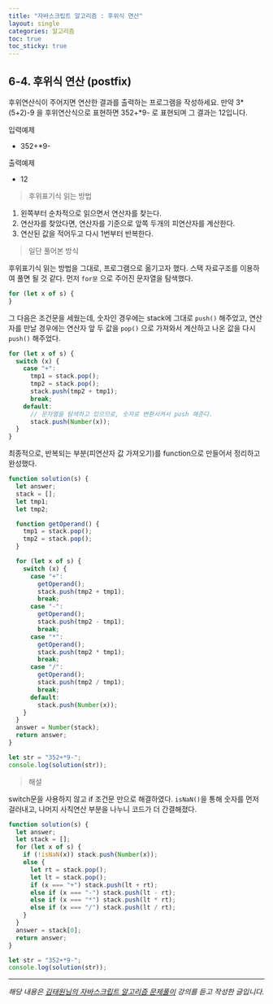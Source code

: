 ```yaml
---
title: "자바스크립트 알고리즘 : 후위식 연산"
layout: single
categories: 알고리즘
toc: true
toc_sticky: true
---
```


## 6-4. 후위식 연산 (postfix)

후위연산식이 주어지면 연산한 결과를 출력하는 프로그램을 작성하세요.
만약 3*(5+2)-9 을 후위연산식으로 표현하면 352+*9- 로 표현되며 그 결과는 12입니다.

입력예제

- 352+\*9-

출력예제

- 12

> 후위표기식 읽는 방법

1. 왼쪽부터 순차적으로 읽으면서 연산자를 찾는다.
2. 연산자를 찾았다면, 연산자를 기준으로 앞쪽 두개의 피연산자를 계산한다.
3. 연산된 값을 적어두고 다시 1번부터 반복한다.

> 일단 풀어본 방식

후위표기식 읽는 방법을 그대로, 프로그램으로 옮기고자 했다.
스택 자료구조를 이용하여 풀면 될 것 같다.
먼저 `for문` 으로 주어진 문자열을 탐색했다.

```jsx
for (let x of s) {
}
```

그 다음은 조건문을 세웠는데, 숫자인 경우에는 stack에 그대로 `push()` 해주었고,
연산자를 만날 경우에는 연산자 앞 두 값을 `pop()` 으로 가져와서 계산하고 나온 값을 다시 `push()` 해주었다.

```jsx
for (let x of s) {
  switch (x) {
    case "+":
      tmp1 = stack.pop();
      tmp2 = stack.pop();
      stack.push(tmp2 + tmp1);
      break;
    default:
      // 문자열을 탐색하고 있으므로, 숫자로 변환시켜서 push 해준다.
      stack.push(Number(x));
  }
}
```

최종적으로, 반복되는 부분(피연산자 값 가져오기)를 function으로 만들어서 정리하고 완성했다.

```jsx
function solution(s) {
  let answer;
  stack = [];
  let tmp1;
  let tmp2;

  function getOperand() {
    tmp1 = stack.pop();
    tmp2 = stack.pop();
  }

  for (let x of s) {
    switch (x) {
      case "+":
        getOperand();
        stack.push(tmp2 + tmp1);
        break;
      case "-":
        getOperand();
        stack.push(tmp2 - tmp1);
        break;
      case "*":
        getOperand();
        stack.push(tmp2 * tmp1);
        break;
      case "/":
        getOperand();
        stack.push(tmp2 / tmp1);
        break;
      default:
        stack.push(Number(x));
    }
  }
  answer = Number(stack);
  return answer;
}

let str = "352+*9-";
console.log(solution(str));
```

> 해설

switch문을 사용하지 않고 if 조건문 만으로 해결하였다.
`isNaN()`을 통해 숫자를 먼저 걸러내고, 나머지 사칙연산 부분을 나누니 코드가 더 간결해졌다.

```jsx
function solution(s) {
  let answer;
  let stack = [];
  for (let x of s) {
    if (!isNaN(x)) stack.push(Number(x));
    else {
      let rt = stack.pop();
      let lt = stack.pop();
      if (x === "+") stack.push(lt + rt);
      else if (x === "-") stack.push(lt - rt);
      else if (x === "*") stack.push(lt * rt);
      else if (x === "/") stack.push(lt / rt);
    }
  }
  answer = stack[0];
  return answer;
}

let str = "352+*9-";
console.log(solution(str));
```

---

_해당 내용은 [김태원님의 자바스크립트 알고리즘 문제풀이](https://www.inflearn.com/course/%EC%9E%90%EB%B0%94%EC%8A%A4%ED%81%AC%EB%A6%BD%ED%8A%B8-%EC%95%8C%EA%B3%A0%EB%A6%AC%EC%A6%98-%EB%AC%B8%EC%A0%9C%ED%92%80%EC%9D%B4/dashboard) 강의를 듣고 작성한 글입니다._
